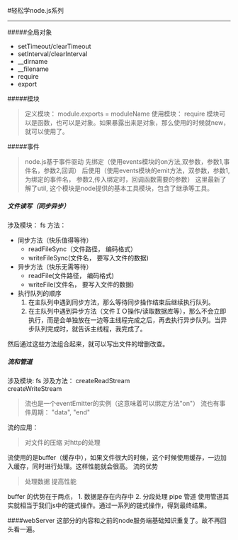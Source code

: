 #轻松学node.js系列
_ _ _

#####全局对象
* setTimeout/clearTimeout
* setInterval/clearInterval
* __dirname
* __filename
* require
* export

#####模块
>定义模块： module.exports =  moduleName
>使用模块： require
>模块可以是函数，也可以是对象。如果暴露出来是对象，那么使用的时候就new，就可以使用了。

#####事件
>node.js基于事件驱动
先绑定（使用events模块的on方法,双参数，参数1,事件名，参数2,回调）
后使用（使用events模块的emit方法，双参数，参数1, 为绑定的事件名， 参数2,传入绑定时，回调函数需要的参数）
这里最新了解了util, 这个模块是node提供的基本工具模块，包含了继承等工具。

##### 文件读写（同步异步）

涉及模块： fs
方法： 
* 同步方法（快乐值得等待）
    * readFileSync（文件路径， 编码格式）
    * writeFileSync(文件名， 要写入文件的数据)
* 异步方法（快乐无需等待）
    * readFile(文件路径， 编码格式)
    * writeFile(文件名， 要写入文件的数据)
* 执行队列的顺序
    1. 在主队列中遇到同步方法，那么等待同步操作结束后继续执行队列。
    2. 在主队列中遇到异步方法（文件ＩＯ操作/读取数据库等），那么不会立即执行，而是会单独放在一边等主线程完成之后，再去执行异步队列。当异步队列完成时，就告诉主线程，我完成了。

然后通过这些方法组合起来，就可以写出文件的增删改查。

##### 流和管道
涉及模块: fs
涉及方法： 
    createReadStream   
    createWriteStream
>流也是一个eventEmitter的实例（这意味着可以绑定方法"on"）
流也有事件周期： "data", "end"


流的应用： 
> 对文件的压缩
对http的处理

流使用的是buffer（缓存中），如果文件很大的时候，这个时候使用缓存，一边加入缓存，同时进行处理。这样性能就会很高。
流的优势
> 处理数据
提高性能

buffer 的优势在于两点，
    1. 数据是存在内存中
    2. 分段处理
pipe 管道
    使用管道其实就相当于我们js中的链式操作。通过一系列的链式操作，得到最终结果。

####webServer
这部分的内容和之前的node服务端基础知识重复了。故不再回头看一遍。
